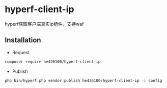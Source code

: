 # hyperf-client-ip

hyperf获取客户端真实ip组件，支持waf

## Installation

- Request

```bash
composer require he426100/hyperf-client-ip
```

- Publish

```bash
php bin/hyperf.php vendor:publish he426100/hyperf-client-ip -i config
```
